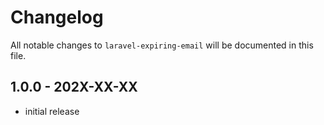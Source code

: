 # Changelog

All notable changes to `laravel-expiring-email` will be documented in this file.

## 1.0.0 - 202X-XX-XX

- initial release
